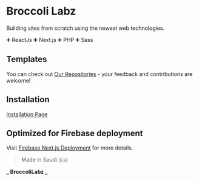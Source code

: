 # Broccoli Labz

Building sites from scratch using the newest web technologies.

:heavy_plus_sign: ReactJs
:heavy_plus_sign: Next.js
:heavy_plus_sign: PHP
:heavy_plus_sign: Sass

## Templates

You can check out [Our Repositories](https://github.com/BroccoliLabz?tab=repositories) - your feedback and contributions are welcome!

## Installation

[Installation Page](https://labz.broccolibusiness.com/install)

## Optimized for Firebase deployment

Visit [Firebase Next.js Deployment](https://firebase.google.com/docs/hosting/frameworks/nextjs) for more details.

> Made in Saudi 🇸🇦

**_ BroccoliLabz _**
